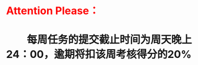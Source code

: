 







# <font color = red>Attention Please：</font>
#  &emsp;每周任务的提交截止时间为周天晚上24：00，逾期将扣该周考核得分的20%

